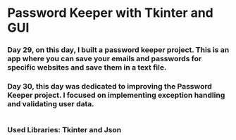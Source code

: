 # Password Keeper with Tkinter and GUI

### Day 29, on this day, I built a password keeper project. This is an app where you can save your emails and passwords for specific websites and save them in a text file.
### Day 30, this day was dedicated to improving the Password Keeper project. I focused on implementing exception handling and validating user data.
#
### Used Libraries: Tkinter and Json